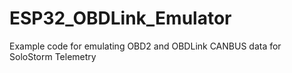 # ESP32_OBDLink_Emulator
Example code for emulating OBD2 and OBDLink CANBUS data for SoloStorm Telemetry

